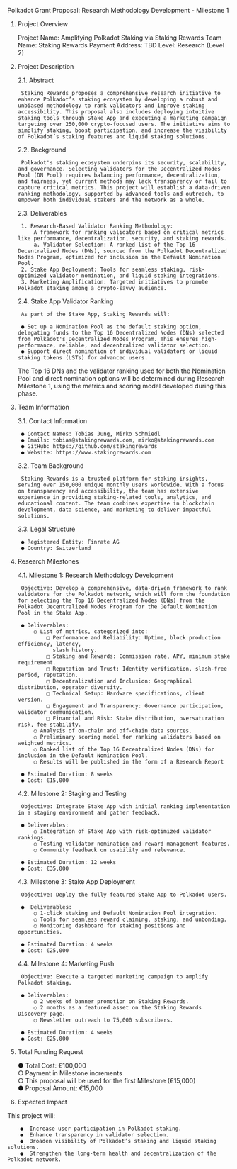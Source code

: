 Polkadot Grant Proposal: Research Methodology Development - Milestone 1

1. Project Overview

   Project Name: Amplifying Polkadot Staking via Staking Rewards
   Team Name: Staking Rewards
   Payment Address: TBD
   Level: Research (Level 2)

2. Project Description

   2.1. Abstract

        Staking Rewards proposes a comprehensive research initiative to enhance Polkadot’s staking ecosystem by developing a robust and unbiased methodology to rank validators and improve staking accessibility. This proposal also includes deploying intuitive staking tools through Stake App and executing a marketing campaign targeting over 250,000 crypto-focused users. The initiative aims to simplify staking, boost participation, and increase the visibility of Polkadot’s staking features and liquid staking solutions.

   2.2. Background

        Polkadot's staking ecosystem underpins its security, scalability, and governance. Selecting validators for the Decentralized Nodes Pool (DN Pool) requires balancing performance, decentralization, and fairness, yet current methods may lack transparency or fail to capture critical metrics. This project will establish a data-driven ranking methodology, supported by advanced tools and outreach, to empower both individual stakers and the network as a whole.

   2.3. Deliverables

        1. Research-Based Validator Ranking Methodology:
            A framework for ranking validators based on critical metrics like performance, decentralization, security, and staking rewards.
            a. Validator Selection: A ranked list of the Top 16 Decentralized Nodes (DNs), sourced from the Polkadot Decentralized Nodes Program, optimized for inclusion in the Default Nomination Pool.
        2. Stake App Deployment: Tools for seamless staking, risk-optimized validator nomination, and liquid staking integrations.
        3. Marketing Amplification: Targeted initiatives to promote Polkadot staking among a crypto-savvy audience.

   2.4. Stake App Validator Ranking

        As part of the Stake App, Staking Rewards will:

        ● Set up a Nomination Pool as the default staking option, delegating funds to the Top 16 Decentralized Nodes (DNs) selected from Polkadot's Decentralized Nodes Program. This ensures high-performance, reliable, and decentralized validator selection.          
        ● Support direct nomination of individual validators or liquid staking tokens (LSTs) for advanced users.
        
    The Top 16 DNs and the validator ranking used for both the Nomination Pool and direct nomination options will be determined during Research Milestone 1, using the metrics and scoring model developed during this phase.

3. Team Information

   3.1. Contact Information

        ● Contact Names: Tobias Jung, Mirko Schmiedl
        ● Emails: tobias@stakingrewards.com, mirko@stakingrewards.com
        ● GitHub: https://github.com/stakingrewards
        ● Website: https://www.stakingrewards.com

   3.2. Team Background

        Staking Rewards is a trusted platform for staking insights, serving over 150,000 unique monthly users worldwide. With a focus on transparency and accessibility, the team has extensive experience in providing staking-related tools, analytics, and educational content. The team combines expertise in blockchain development, data science, and marketing to deliver impactful solutions.

   3.3. Legal Structure

        ● Registered Entity: Finrate AG
        ● Country: Switzerland


4. Research Milestones

   4.1. Milestone 1: Research Methodology Development

        Objective: Develop a comprehensive, data-driven framework to rank validators for the Polkadot network, which will form the foundation for selecting the Top 16 Decentralized Nodes (DNs) from the Polkadot Decentralized Nodes Program for the Default Nomination Pool in the Stake App.

        ● Deliverables:
            ○ List of metrics, categorized into:
                □ Performance and Reliability: Uptime, block production efficiency, latency, 
                  slash history.
                □ Staking and Rewards: Commission rate, APY, minimum stake requirement.
                □ Reputation and Trust: Identity verification, slash-free period, reputation.
                □ Decentralization and Inclusion: Geographical distribution, operator diversity.
                □ Technical Setup: Hardware specifications, client version.
                □ Engagement and Transparency: Governance participation, validator communication.
                □ Financial and Risk: Stake distribution, oversaturation risk, fee stability.
            ○ Analysis of on-chain and off-chain data sources.
            ○ Preliminary scoring model for ranking validators based on weighted metrics.
            ○ Ranked list of the Top 16 Decentralized Nodes (DNs) for inclusion in the Default Nomination Pool.
            ○ Results will be published in the form of a Research Report

        ● Estimated Duration: 8 weeks
        ● Cost: €15,000

   4.2. Milestone 2: Staging and Testing

        Objective: Integrate Stake App with initial ranking implementation in a staging environment and gather feedback.
        
        ● Deliverables:
            ○ Integration of Stake App with risk-optimized validator rankings.
            ○ Testing validator nomination and reward management features.
            ○ Community feedback on usability and relevance.

        ● Estimated Duration: 12 weeks
        ● Cost: €35,000

   4.3. Milestone 3: Stake App Deployment

        Objective: Deploy the fully-featured Stake App to Polkadot users.
        
        ●  Deliverables:
            ○ 1-click staking and Default Nomination Pool integration.
            ○ Tools for seamless reward claiming, staking, and unbonding.
            ○ Monitoring dashboard for staking positions and opportunities.

        ● Estimated Duration: 4 weeks
        ● Cost: €25,000

   4.4. Milestone 4: Marketing Push

        Objective: Execute a targeted marketing campaign to amplify Polkadot staking.
        
        ● Deliverables:
            ○ 2 weeks of banner promotion on Staking Rewards.
            ○ 2 months as a featured asset on the Staking Rewards Discovery page.
            ○ Newsletter outreach to 75,000 subscribers.

        ● Estimated Duration: 4 weeks
        ● Cost: €25,000


5. Total Funding Request

    ● Total Cost: €100,000  
        ○ Payment in Milestone increments  
        ○ This proposal will be used for the first Milestone (€15,000)  
    ● Proposal Amount: €15,000


6. Expected Impact

This project will:

        ●  Increase user participation in Polkadot staking.
        ●  Enhance transparency in validator selection.
        ●  Broaden visibility of Polkadot’s staking and liquid staking solutions.
        ●  Strengthen the long-term health and decentralization of the Polkadot network.
